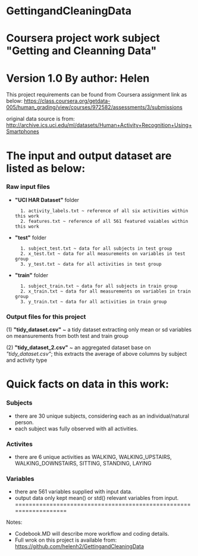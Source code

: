 GettingandCleaningData
======================

Coursera project work subject "Getting and Cleanning Data"
==================================================================
Version 1.0
By author: Helen
==================================================================

This project requirements can be found from Coursera assignment link as below:
https://class.coursera.org/getdata-005/human_grading/view/courses/972582/assessments/3/submissions

original data source is from:
http://archive.ics.uci.edu/ml/datasets/Human+Activity+Recognition+Using+Smartphones


The input and output dataset are listed as below:
==================================================================

### Raw input files

- __"UCI HAR Dataset"__ folder
        
        1. activity_labels.txt ~ reference of all six activities within this work
        2. features.txt ~ reference of all 561 featured vaiables within this work

- __"test"__ folder

        1. subject_test.txt ~ data for all subjects in test group
        2. x_test.txt ~ data for all measurements on variables in test group
        3. y_test.txt ~ data for all activities in test group
        
- __"train"__ folder

        1. subject_train.txt ~ data for all subjects in train group
        2. x_train.txt ~ data for all measurements on variables in train group
        3. y_train.txt ~ data for all activities in train group
        
### Output files for this project

(1) __"tidy_dataset.csv"__ ~ a tidy dataset extracting only mean or sd variables on meansurements from both test and train group

(2) __"tidy_dataset_2.csv"__ ~ an aggregated dataset base on _"tidy_dataset.csv"_; this extracts the average of above columns by subject and activity type

Quick facts on data in this work:
==================================================================
### Subjects
- there are 30 unique subjects, considering each as an individual/natural person.
- each subject was fully observed with all activities.

### Activites
- there are 6 unique activities as WALKING, WALKING_UPSTAIRS, WALKING_DOWNSTAIRS, SITTING, STANDING, LAYING

### Variables
- there are 561 variables supplied with input data.
- output data only kept mean() or std() relevant variables from input.
==================================================================

Notes:
- Codebook.MD will describe more workflow and coding details.
- Full wrok on this project is available from: https://github.com/helenh2/GettingandCleaningData

